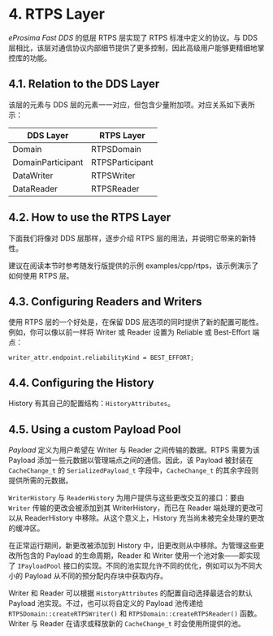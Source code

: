 # 4. RTPS Layer

*eProsima Fast DDS* 的低层 RTPS 层实现了 RTPS 标准中定义的协议。与 DDS 层相比，该层对通信协议内部细节提供了更多控制，因此高级用户能够更精细地掌控库的功能。

## 4.1. Relation to the DDS Layer

该层的元素与 DDS 层的元素一一对应，但包含少量附加项。对应关系如下表所示：

| DDS Layer | RTPS Layer |
| - | - |
| Domain | RTPSDomain |
| DomainParticipant | RTPSParticipant |
| DataWriter | RTPSWriter |
| DataReader | RTPSReader |

## 4.2. How to use the RTPS Layer

下面我们将像对 DDS 层那样，逐步介绍 RTPS 层的用法，并说明它带来的新特性。

建议在阅读本节时参考随发行版提供的示例 examples/cpp/rtps，该示例演示了如何使用 RTPS 层。

## 4.3. Configuring Readers and Writers

使用 RTPS 层的一个好处是，在保留 DDS 层选项的同时提供了新的配置可能性。例如，你可以像以前一样将 Writer 或 Reader 设置为 Reliable 或 Best-Effort 端点：

```
writer_attr.endpoint.reliabilityKind = BEST_EFFORT;
```

## 4.4. Configuring the History

History 有其自己的配置结构：`HistoryAttributes`。

## 4.5. Using a custom Payload Pool

*Payload* 定义为用户希望在 Writer 与 Reader 之间传输的数据。RTPS 需要为该 Payload 添加一些元数据以管理端点之间的通信。因此，该 Payload 被封装在 `CacheChange_t` 的 `SerializedPayload_t` 字段中，`CacheChange_t` 的其余字段则提供所需的元数据。

`WriterHistory` 与 `ReaderHistory` 为用户提供与这些更改交互的接口：要由 `Writer` 传输的更改会被添加到其 WriterHistory，而已在 Reader 端处理的更改可以从 ReaderHistory 中移除。从这个意义上，History 充当尚未被完全处理的更改的缓冲区。

在正常运行期间，新更改被添加到 History 中，旧更改则从中移除。为管理这些更改所包含的 Payload 的生命周期，Reader 和 Writer 使用一个池对象——即实现了 `IPayloadPool` 接口的实现。不同的池实现允许不同的优化，例如可以为不同大小的 Payload 从不同的预分配内存块中获取内存。

Writer 和 Reader 可以根据 `HistoryAttributes` 的配置自动选择最适合的默认 Payload 池实现。不过，也可以将自定义的 Payload 池传递给 `RTPSDomain::createRTPSWriter()` 和 `RTPSDomain::createRTPSReader()` 函数。Writer 与 Reader 在请求或释放新的 `CacheChange_t` 时会使用所提供的池。
